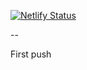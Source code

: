 [![Netlify Status](https://api.netlify.com/api/v1/badges/2101de56-fd8a-49de-8f11-ddfc7defb053/deploy-status)](https://app.netlify.com/sites/mouhcinemes/deploys)

--

First push
